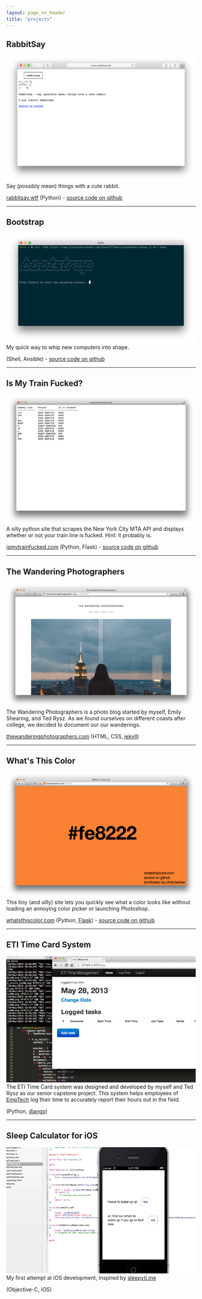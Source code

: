 ```yaml
---
layout: page_no_header
title: "projects"
---
```


## RabbitSay

![RabbitSay](rabbitsay.png)
Say (possibly mean) things with a cute rabbit.

[rabbitsay.wtf](http://rabbitsay.wtf)
(Python) - [source code on github](https://github.com/Cbeck527/rabbitsay)

<hr />

## Bootstrap

![Bootstrap](bootstrap.png)
My quick way to whip new computers into shape.

(Shell, Ansible) - [source code on github](https://github.com/Cbeck527/bootstrap)

<hr />

## Is My Train Fucked?

![Is My Train Fucked](ismytrainfucked.png)
A silly python site that scrapes the New York City MTA API and displays whether or not your train line is fucked. Hint: it probably is.

[ismytrainfucked.com](http://ismytrainfucked.com)
(Python, Flask) - [source code on github](https://github.com/Cbeck527/is-my-train-fucked)

<hr />

## The Wandering Photographers

![The Wandering Photographers](Screen_Shot_2014_05_01_at_11_25_51_PM.png)
The Wandering Photographers is a photo blog started by myself, Emily Shearing, and Ted Rysz. As we found ourselves on different coasts after college, we decided to document our our wanderings.

[thewanderingphotographers.com](http://thewanderingphotographers.com)
(HTML, CSS, [jekyll](http://jekyllrb.com))

<hr />

## What's This Color

![What's This Color](Screen_Shot_2014_05_01_at_11_01_14_PM.png)
This tiny (and silly) site lets you quickly see what a color looks like without loading an annoying color picker or launching Photoshop.

[whatsthiscolor.com](http://whatsthiscolor.com)
(Python, [Flask](http://flask.pocoo.org/)) - [source code on github](https://github.com/Cbeck527/whats-this-color)

<hr />

## ETI Time Card System
![ETI Time Card System](ETI_Time_Card_System.png)
The ETI Time Card system was designed and developed by myself and Ted Rysz as our senior capstone project. This system helps employees of [EmpTech](http://emptech.org/) log their time to accurately report their hours out in the field.

(Python, [django](https://www.djangoproject.com/))

<hr />

## Sleep Calculator for iOS
![Sleep Calculator for iOS](SleepyTime_iOS.png)
My first attempt at iOS development, inspired by [sleepyti.me](http://sleepyti.me)

(Objective-C, iOS)
